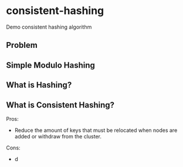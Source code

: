 # consistent-hashing

Demo consistent hashing algorithm

## Problem

## Simple Modulo Hashing


## What is Hashing?



## What is Consistent Hashing?

Pros:
- Reduce the amount of keys that must be relocated when nodes are added or withdraw from the cluster.


Cons:
- d


